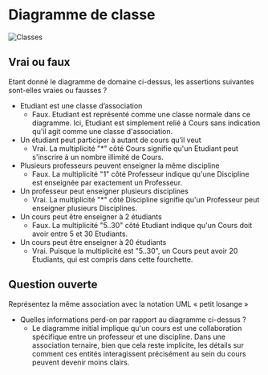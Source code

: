 # Diagramme de classe

![Classes](uml/classes.png)

## Vrai ou faux

Etant donné le diagramme de domaine ci-dessus, les assertions suivantes sont-elles vraies ou fausses ?

- Etudiant est une classe d’association
  - Faux. Etudiant est représenté comme une classe normale dans ce diagramme. Ici, Etudiant est simplement relié à Cours sans indication qu'il agit comme une classe d'association.
- Un étudiant peut participer à autant de cours qu’il veut
  - Vrai. La multiplicité "*" côté Cours signifie qu'un Etudiant peut s'inscrire à un nombre illimité de Cours.
- Plusieurs professeurs peuvent enseigner la même discipline
  - Faux. La multiplicité "1" côté Professeur indique qu'une Discipline est enseignée par exactement un Professeur.
- Un professeur peut enseigner plusieurs disciplines
  - Vrai. La multiplicité "*" côté Discipline signifie qu'un Professeur peut enseigner plusieurs Disciplines.
- Un cours peut être enseigner à 2 étudiants
  - Faux. La multiplicité "5..30" côté Etudiant indique qu'un Cours doit avoir entre 5 et 30 Etudiants.
- Un cours peut être enseigner à 20 étudiants
  - Vrai. Puisque la multiplicité est "5..30", un Cours peut avoir 20 Etudiants, qui est compris dans cette fourchette.

## Question ouverte

Représentez la même association avec la notation UML « petit losange »

- Quelles informations perd-on par rapport au diagramme ci-dessus ?
  - Le diagramme initial implique qu'un cours est une collaboration spécifique entre un professeur et une discipline. Dans une association ternaire, bien que cela reste implicite, les détails sur comment ces entités interagissent précisément au sein du cours peuvent devenir moins clairs.
